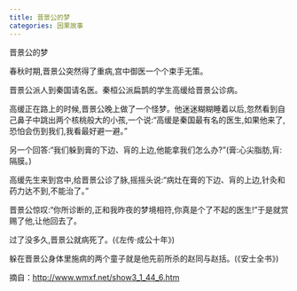 ```yaml
---
title: 晋景公的梦
categories: 因果故事
---
```


	   
晋景公的梦

春秋时期,晋景公突然得了重病,宫中御医一个个束手无策。

晋景公派人到秦国请名医。秦桓公派扁鹊的学生高缓给晋景公诊病。

高缓正在路上的时候,晋景公晚上做了一个怪梦。他迷迷糊糊睡着以后,忽然看到自己鼻子中跳出两个核桃般大的小孩,一个说:“高缓是秦国最有名的医生,如果他来了,恐怕会伤到我们,我看最好避一避。”

另一个回答:“我们躲到膏的下边、肓的上边,他能拿我们怎么办?”(膏:心尖脂肪,肓:隔膜。)

高缓先生来到宫中,给晋景公诊了脉,摇摇头说:“病灶在膏的下边、肓的上边,针灸和药力达不到,不能治了。”

晋景公惊叹:“你所诊断的,正和我昨夜的梦境相符,你真是个了不起的医生!”于是就赏赐了他,让他回去了。

过了没多久,晋景公就病死了。(《左传·成公十年》)

躲在晋景公身体里施病的两个童子就是他先前所杀的赵同与赵括。(《安士全书》)

摘自：http://www.wmxf.net/show3_1_44_6.htm